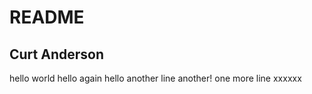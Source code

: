 # README
## Curt Anderson

hello world
hello again
hello
another line
another!
one more line
xxxxxx
